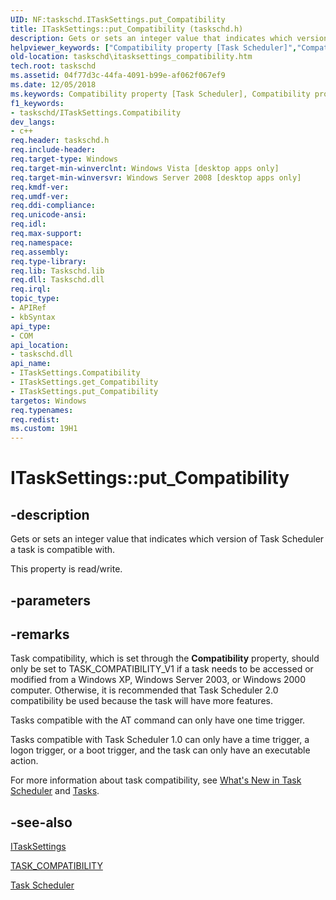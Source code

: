 ```yaml
---
UID: NF:taskschd.ITaskSettings.put_Compatibility
title: ITaskSettings::put_Compatibility (taskschd.h)
description: Gets or sets an integer value that indicates which version of Task Scheduler a task is compatible with.helpviewer_keywords: ["Compatibility property [Task Scheduler]","Compatibility property [Task Scheduler]","ITaskSettings interface","ITaskSettings interface [Task Scheduler]","Compatibility property","ITaskSettings.Compatibility","ITaskSettings.put_Compatibility","ITaskSettings::Compatibility","ITaskSettings::get_Compatibility","ITaskSettings::put_Compatibility","TASK_COMPATIBILITY_AT","TASK_COMPATIBILITY_V1","TASK_COMPATIBILITY_V2","put_Compatibility","taskschd.itasksettings_compatibility","taskschd/ITaskSettings::Compatibility","taskschd/ITaskSettings::get_Compatibility","taskschd/ITaskSettings::put_Compatibility"]
old-location: taskschd\itasksettings_compatibility.htm
tech.root: taskschd
ms.assetid: 04f77d3c-44fa-4091-b99e-af062f067ef9
ms.date: 12/05/2018
ms.keywords: Compatibility property [Task Scheduler], Compatibility property [Task Scheduler],ITaskSettings interface, ITaskSettings interface [Task Scheduler],Compatibility property, ITaskSettings.Compatibility, ITaskSettings.put_Compatibility, ITaskSettings::Compatibility, ITaskSettings::get_Compatibility, ITaskSettings::put_Compatibility, TASK_COMPATIBILITY_AT, TASK_COMPATIBILITY_V1, TASK_COMPATIBILITY_V2, put_Compatibility, taskschd.itasksettings_compatibility, taskschd/ITaskSettings::Compatibility, taskschd/ITaskSettings::get_Compatibility, taskschd/ITaskSettings::put_Compatibility
f1_keywords:
- taskschd/ITaskSettings.Compatibility
dev_langs:
- c++
req.header: taskschd.h
req.include-header: 
req.target-type: Windows
req.target-min-winverclnt: Windows Vista [desktop apps only]
req.target-min-winversvr: Windows Server 2008 [desktop apps only]
req.kmdf-ver: 
req.umdf-ver: 
req.ddi-compliance: 
req.unicode-ansi: 
req.idl: 
req.max-support: 
req.namespace: 
req.assembly: 
req.type-library: 
req.lib: Taskschd.lib
req.dll: Taskschd.dll
req.irql: 
topic_type:
- APIRef
- kbSyntax
api_type:
- COM
api_location:
- taskschd.dll
api_name:
- ITaskSettings.Compatibility
- ITaskSettings.get_Compatibility
- ITaskSettings.put_Compatibility
targetos: Windows
req.typenames: 
req.redist: 
ms.custom: 19H1
---
```


# ITaskSettings::put_Compatibility


## -description


Gets or sets an integer value that indicates which version of Task Scheduler a task is compatible with.

This property is read/write.


## -parameters


## -remarks



 Task compatibility, which is set through the <b>Compatibility</b> property, should only be set to TASK_COMPATIBILITY_V1 if a task needs to be accessed or modified from a  Windows XP, Windows Server 2003, or Windows 2000 computer. Otherwise, it is recommended that Task Scheduler 2.0 compatibility be used because the task will have more features.

Tasks compatible with the AT command can only have one time trigger.

Tasks compatible with Task Scheduler 1.0 can only have a time trigger, a logon trigger, or a boot trigger, and the task can only have an executable action.

For more information about task compatibility, see <a href="https://docs.microsoft.com/windows/desktop/TaskSchd/what-s-new-in-task-scheduler">What's New in Task Scheduler</a> and <a href="https://docs.microsoft.com/windows/desktop/TaskSchd/tasks">Tasks</a>.




## -see-also




<a href="https://docs.microsoft.com/windows/desktop/api/taskschd/nn-taskschd-itasksettings">ITaskSettings</a>



<a href="https://docs.microsoft.com/windows/desktop/api/taskschd/ne-taskschd-task_compatibility">TASK_COMPATIBILITY</a>



<a href="https://docs.microsoft.com/windows/desktop/TaskSchd/task-scheduler-start-page">Task Scheduler</a>
 

 

